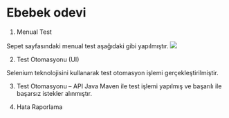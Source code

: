 # Ebebek odevi

1. Menual Test

Sepet sayfasındaki menual test aşağıdaki gibi yapılmıştır.
<img src="image/Sepet_ebebek.mp4"/>

2. Test Otomasyonu (UI)

Selenium teknolojisini kullanarak test otomasyon işlemi gerçekleştirilmiştir.

3. Test Otomasyonu – API
Java Maven ile test işlemi yapılmış ve başarılı ile başarsız istekler alınmıştır.
   

4. Hata Raporlama 

